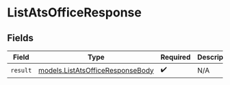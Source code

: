 # ListAtsOfficeResponse


## Fields

| Field                                                                      | Type                                                                       | Required                                                                   | Description                                                                |
| -------------------------------------------------------------------------- | -------------------------------------------------------------------------- | -------------------------------------------------------------------------- | -------------------------------------------------------------------------- |
| `result`                                                                   | [models.ListAtsOfficeResponseBody](../models/listatsofficeresponsebody.md) | :heavy_check_mark:                                                         | N/A                                                                        |